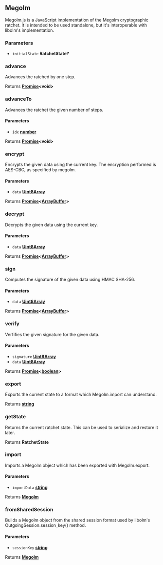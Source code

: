 <!-- Generated by documentation.js. Update this documentation by updating the source code. -->

## Megolm

Megolm.js is a JavaScript implementation of the Megolm cryptographic ratchet.
It is intended to be used standalone, but it's interoperable with libolm's
implementation.

### Parameters

-   `initialState` **RatchetState?** 

### advance

Advances the ratched by one step.

Returns **[Promise][1]&lt;void>** 

### advanceTo

Advances the ratchet the given number of steps.

#### Parameters

-   `idx` **[number][2]** 

Returns **[Promise][1]&lt;void>** 

### encrypt

Encrypts the given data using the current key.
The encryption performed is AES-CBC, as specified by megolm.

#### Parameters

-   `data` **[Uint8Array][3]** 

Returns **[Promise][1]&lt;[ArrayBuffer][4]>** 

### decrypt

Decrypts the given data using the current key.

#### Parameters

-   `data` **[Uint8Array][3]** 

Returns **[Promise][1]&lt;[ArrayBuffer][4]>** 

### sign

Computes the signature of the given data using HMAC SHA-256.

#### Parameters

-   `data` **[Uint8Array][3]** 

Returns **[Promise][1]&lt;[ArrayBuffer][4]>** 

### verify

Verfifies the given signature for the given data.

#### Parameters

-   `signature` **[Uint8Array][3]** 
-   `data` **[Uint8Array][3]** 

Returns **[Promise][1]&lt;[boolean][5]>** 

### export

Exports the current state to a format which Megolm.import can understand.

Returns **[string][6]** 

### getState

Returns the current ratchet state. This can be used to serialize and restore
it later.

Returns **RatchetState** 

### import

Imports a Megolm object which has been exported with Megolm.export.

#### Parameters

-   `importData` **[string][6]** 

Returns **[Megolm][7]** 

### fromSharedSession

Builds a Megolm object from the shared session format used by libolm's
OutgoingSession.session_key() method.

#### Parameters

-   `sessionKey` **[string][6]** 

Returns **[Megolm][7]** 

[1]: https://developer.mozilla.org/docs/Web/JavaScript/Reference/Global_Objects/Promise

[2]: https://developer.mozilla.org/docs/Web/JavaScript/Reference/Global_Objects/Number

[3]: https://developer.mozilla.org/docs/Web/JavaScript/Reference/Global_Objects/Uint8Array

[4]: https://developer.mozilla.org/docs/Web/JavaScript/Reference/Global_Objects/ArrayBuffer

[5]: https://developer.mozilla.org/docs/Web/JavaScript/Reference/Global_Objects/Boolean

[6]: https://developer.mozilla.org/docs/Web/JavaScript/Reference/Global_Objects/String

[7]: #megolm
